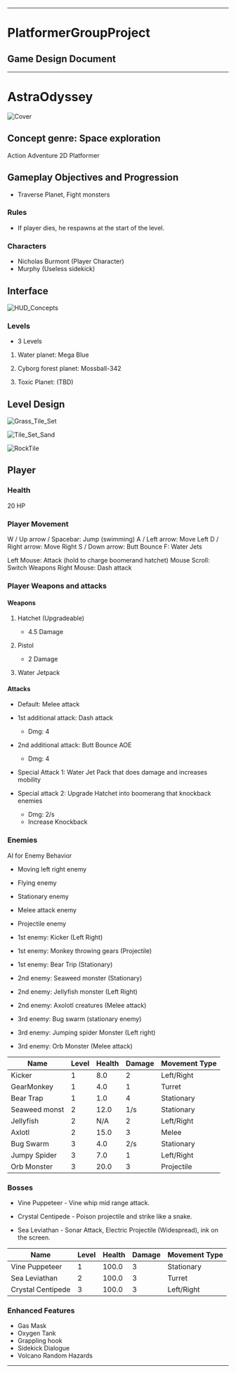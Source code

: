 _______

# PlatformerGroupProject

## Game Design Document

------

# AstraOdyssey

![Cover](https://github.com/user-attachments/assets/04237659-0824-4fc7-9795-a5b0e7235908)


## Concept genre: Space exploration

Action Adventure 2D Platformer

## Gameplay Objectives and Progression

- Traverse Planet, Fight monsters

### Rules

- If player dies, he respawns at the start of the level.

  
### Characters

- Nicholas Burmont (Player Character)
- Murphy (Useless sidekick)

## Interface

![HUD_Concepts](https://github.com/user-attachments/assets/af40c80f-2bd5-4737-86ac-99adee083d55)

### Levels 

- 3 Levels
 
 1. Water planet: Mega Blue

 2. Cyborg forest planet: Mossball-342

 3. Toxic Planet: (TBD)

## Level Design 

![Grass_Tile_Set](https://github.com/user-attachments/assets/d201536b-248c-4de9-88ea-bc4d1c65b013)


![Tile_Set_Sand](https://github.com/user-attachments/assets/12f15c73-9569-4533-bb92-0f4f2d0fd976)



![RockTile](https://github.com/user-attachments/assets/f24e2e40-f39a-4052-a415-cb765e3262c2)






## Player

### Health

20 HP


### Player Movement

W / Up arrow / Spacebar: Jump (swimming)
A / Left arrow: Move Left
D / Right arrow: Move Right
S / Down arrow: Butt Bounce
F: Water Jets

Left Mouse: Attack (hold to charge boomerand hatchet)
Mouse Scroll: Switch Weapons
Right Mouse: Dash attack

### Player Weapons and attacks


#### Weapons

1. Hatchet (Upgradeable)
   - 4.5 Damage

2. Pistol
   - 2 Damage

3. Water Jetpack

#### Attacks

- Default: Melee attack

- 1st additional attack: Dash attack
  - Dmg: 4

- 2nd additional attack: Butt Bounce AOE
  - Dmg: 4

- Special Attack 1: Water Jet Pack that does damage and increases mobility

- Special attack 2: Upgrade Hatchet into boomerang that knockback enemies
  - Dmg: 2/s
  - Increase Knockback

### Enemies

AI for Enemy Behavior

- Moving left right enemy

- Flying enemy

- Stationary enemy

- Melee attack enemy

- Projectile enemy

- 1st enemy: Kicker (Left Right)

- 1st enemy: Monkey throwing gears (Projectile)

- 1st enemy: Bear Trip (Stationary)

- 2nd enemy: Seaweed monster (Stationary)

- 2nd enemy: Jellyfish monster (Left Right)

- 2nd enemy: Axolotl creatures (Melee attack)

- 3rd enemy: Bug swarm (stationary enemy)

- 3rd enemy: Jumping spider Monster (Left right)

- 3rd enemy: Orb Monster (Melee attack)


| Name           | Level | Health | Damage | Movement Type |
|----------------|-------|--------|--------|---------------|
| Kicker         | 1     | 8.0    | 2      | Left/Right    |
| GearMonkey     | 1     | 4.0    | 1      | Turret        |
| Bear Trap      | 1     | 1.0    | 4      | Stationary    |
| Seaweed monst  | 2     | 12.0   | 1/s    | Stationary    |
| Jellyfish      | 2     | N/A    | 2      | Left/Right    |
| Axlotl         | 2     | 15.0   | 3      | Melee         |
| Bug Swarm      | 3     | 4.0    | 2/s    | Stationary    |
| Jumpy Spider   | 3     | 7.0    | 1      | Left/Right    |
| Orb Monster    | 3     | 20.0   | 3      | Projectile    |





### Bosses

- Vine Puppeteer - Vine whip mid range attack.

- Crystal Centipede - Poison projectile and strike like a snake.

- Sea Leviathan - Sonar Attack, Electric Projectile (Widespread), ink on the screen.




| Name              | Level | Health | Damage | Movement Type |
|-------------------|-------|--------|--------|---------------|
| Vine Puppeteer    | 1     | 100.0  | 3      | Stationary    |
| Sea Leviathan     | 2     | 100.0  | 3      | Turret        |
| Crystal Centipede | 3     | 100.0  | 3      | Left/Right    |


### Enhanced Features

- Gas Mask
- Oxygen Tank
- Grappling hook
- Sidekick Dialogue
- Volcano Random Hazards



______
